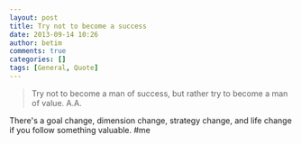 ```yaml
---
layout: post
title: Try not to become a success
date: 2013-09-14 10:26
author: betim
comments: true
categories: []
tags: [General, Quote]
---
```


<blockquote>Try not to become a man of success, but rather try to become a man of value. A.A.</blockquote><p>There's a goal change, dimension change, strategy change, and life change if you follow something valuable. #me</p>
